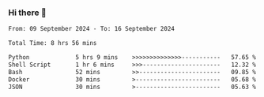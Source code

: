 ### Hi there 👋

<!--
**ututono/ututono** is a ✨ _special_ ✨ repository because its `README.md` (this file) appears on your GitHub profile.

Here are some ideas to get you started:

- 🔭 I’m currently working on ...
- 🌱 I’m currently learning ...
- 👯 I’m looking to collaborate on ...
- 🤔 I’m looking for help with ...
- 💬 Ask me about ...
- 📫 How to reach me: ...
- 😄 Pronouns: ...
- ⚡ Fun fact: ...
-->



<!--START_SECTION:waka-->

```txt
From: 09 September 2024 - To: 16 September 2024

Total Time: 8 hrs 56 mins

Python             5 hrs 9 mins    >>>>>>>>>>>>>>-----------   57.65 %
Shell Script       1 hr 6 mins     >>>----------------------   12.32 %
Bash               52 mins         >>-----------------------   09.85 %
Docker             30 mins         >------------------------   05.68 %
JSON               30 mins         >------------------------   05.63 %
```

<!--END_SECTION:waka-->
